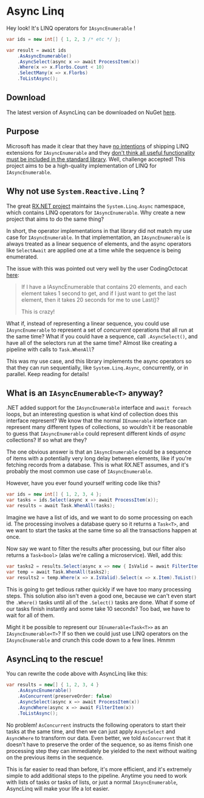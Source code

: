 # Async Linq

Hey look! It's LINQ operators for `IAsyncEnumerable` !

```csharp
var ids = new int[] { 1, 2, 3 /* etc */ };

var result = await ids
    .AsAsyncEnumerable()
    .AsyncSelect(async x => await ProcessItem(x))
    .Where(x => x.Florbs.Count < 10)
    .SelectMany(x => x.Florbs)
    .ToListAsync();
```

## Download
The latest version of AsyncLinq can be downloaded on NuGet [here](https://example.com).

## Purpose
Microsoft has made it clear that they have 
[no intentions](https://github.com/dotnet/runtime/issues/31580#issuecomment-581065904) 
of shipping LINQ extensions for `IAsyncEnumerable` and they 
[don't think all useful functionality must be included in the standard 
library](https://github.com/dotnet/runtime/issues/31580#issuecomment-636364261). Well, 
challenge accepted! This project aims to be a high-quality implementation of
LINQ for `IAsyncEnumerable`.

## Why not use `System.Reactive.Linq` ?
The great [RX.NET project](https://github.com/dotnet/reactive) maintains the 
`System.Linq.Async` namespace, which contains LINQ operators for `IAsyncEnumerable`. Why
create a new project that aims to do the same thing?

In short, the operator implementations in that library did not match my use case for
`IAsyncEnumerable`. In that implementation, an `IAsyncEnumerable` is always treated
as a linear sequence of elements, and the async operators like `SelectAwait` are applied
one at a time while the sequence is being enumerated.

The issue with this was pointed out very well by the user CodingOctocat 
[here](https://github.com/dotnet/runtime/issues/29145#issuecomment-495878382):

> If I have a IAsyncEnumerable that contains 20 elements, and each element takes 1 second to 
> get, and if I just want to get the last element, then it takes 20 seconds for me to use 
> Last()?
>
> This is crazy!

What if, instead of representing a linear sequence, you could use `IAsyncEnumerable` to 
represent a set of *concurrent* operations that all run at the same time? What if you
could have a sequence, call `.AsyncSelect()`, and have all of the selectors run 
at the same time? Almost like creating a pipeline with calls to `Task.WhenAll`? 

This was my use case, and this library implements the async operators so that they can
run sequentially, like `System.Linq.Async`, concurrently, or in parallel. Keep reading
for details! 

## What is an `IAsyncEnumerable<T>` anyway?
.NET added support for the `IAsyncEnumerable` interface and `await foreach` loops, but an 
interesting question is what kind of collection does this interface represent? We know that
the normal `IEnumerable` interface can represent many different types of collections, so 
wouldn't it be reasonable to guess that `IAsyncEnumerable` could represent different
kinds of *async* collections? If so what are they?

The one obvious answer is that an `IAsyncEnumerable` could be a sequence of items with a
potentially very long delay between elements, like if you're fetching records from a
database. This is what RX.NET assumes, and it's probably the most common use case of
`IAsyncEnumerable`.

However, have you ever found yourself writing code like this?

```csharp
var ids = new int[] { 1, 2, 3, 4 };
var tasks = ids.Select(async x => await ProcessItem(x));
var results = await Task.WhenAll(tasks);
```

Imagine we have a list of ids, and we want to do some processing on each id. The
processing involves a database query so it returns a `Task<T>`, and we want to start the
tasks at the same time so all the transactions happen at once. 

Now say we want to filter the results after processing, but our filter also returns a 
`Task<bool>` (alas we're calling a microservice). Well, add this:

```csharp
var tasks2 = results.Select(async x => new { IsValid = await FilterItem(x), Item = x });
var temp = await Task.WhenAll(tasks2);
var results2 = temp.Where(x => x.IsValid).Select(x => x.Item).ToList();
```

This is going to get tedious rather quickly if we have too many processing steps. This 
solution also isn't even a good one, because we can't even start the `.Where()` tasks
until all of the `.Select()` tasks are done. What if some of our tasks finish instantly
and some take 10 seconds? Too bad, we have to wait for all of them. 

Might it be possible to represent our `IEnumerable<Task<T>>` as an `IAsyncEnumerable<T>`?
If so then we could just use LINQ operators on the `IAsyncEnumerable` and crunch this code
down to a few lines. Hmmm

## AsyncLinq to the rescue!
You can rewrite the code above with AsyncLinq like this:

```csharp
var results = new[] { 1, 2, 3, 4 }
    .AsAsyncEnumerable()
    .AsConcurrent(preserveOrder: false)
    .AsyncSelect(async x => await ProcessItem(x))
    .AsyncWhere(async x => await FilterItem(x))
    .ToListAsync();
```

No problem! `AsConcurrent` instructs the following operators to start their tasks at the
same time, and then we can just apply `AsyncSelect` and `AsyncWhere` to transform our data.
Even better, we told `AsConcurrent` that it doesn't have to preserve the order of the
sequence, so as items finish one processing step they can immediately be yielded to the next
without waiting on the previous items in the sequence. 

This is far easier to read than before, it's more efficient, and it's extremely simple to
add additional steps to the pipeline. Anytime you need to work with lists of tasks
or tasks of lists, or just a normal `IAsyncEnumerable`, AsyncLinq will make your life a lot 
easier.
